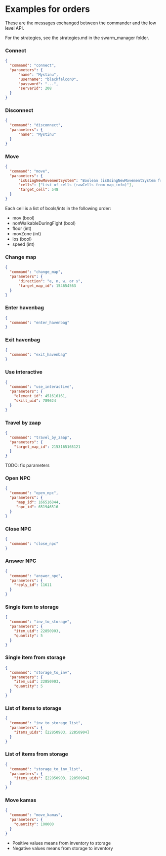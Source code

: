 # Examples for orders

These are the messages exchanged between the commander and the low level API.

For the strategies, see the strategies.md in the swarm_manager folder.

### Connect
```json
{
  "command": "connect",
  "parameters": {
      "name": "Mystinu", 
      "username": "blackfalcon0", 
      "password": "...", 
      "serverId": 208
  }
}
```

### Disconnect
```json
{
  "command": "disconnect",
  "parameters": {
      "name": "Mystinu"
  }
}
```

### Move
```json
{
  "command": "move",
  "parameters": {
      "isUsingNewMovementSystem": "Boolean (isUsingNewMovementSystem from map_info)",
      "cells": ["List of cells (rawCells from map_info)"],
      "target_cell": 548
  }
}
```
Each cell is a list of bools/ints in the following order: 
- mov (bool)
- nonWalkableDuringFight (bool)
- floor (int)
- movZone (int)
- los (bool)
- speed (int)

### Change map
```json
{
  "command": "change_map",
  "parameters": {
      "direction": "e, n, w, or s",
      "target_map_id": 154654563
  }
}
```

### Enter havenbag
````json
{
  "command": "enter_havenbag"
}
````

### Exit havenbag
````json
{
  "command": "exit_havenbag"
}
````

### Use interactive
````json
{
  "command": "use_interactive",
  "parameters": {
    "element_id": 451616161,
    "skill_uid": 789624
  }
}
````

### Travel by zaap
````json
{
  "command": "travel_by_zaap",
  "parameters": {
    "target_map_id": 2153165165121
  }
}
````
TODO: fix parameters

### Open NPC
````json
{
  "command": "open_npc",
  "parameters": {
     "map_id": 166516844,
     "npc_id": 651946516
  }
}
````

### Close NPC
````json
{
  "command": "close_npc"
}
````

### Answer NPC
````json
{
  "command": "answer_npc",
  "parameters": {
    "reply_id": 11611
  }
}
````

### Single item to storage
````json
{
  "command": "inv_to_storage",
  "parameters": {
    "item_uid": 22850903,
    "quantity": 5
  }
}
````

### Single item from storage
````json
{
  "command": "storage_to_inv",
  "parameters": {
    "item_uid": 22850903,
    "quantity": 5
  }
}
````

### List of items to storage
````json
{
  "command": "inv_to_storage_list",
  "parameters": {
    "items_uids": [22850903, 22850904]
  }
}
````

### List of items from storage
````json
{
  "command": "storage_to_inv_list",
  "parameters": {
    "items_uids": [22850903, 22850904]
  }
}
````

### Move kamas
````json
{
  "command": "move_kamas",
  "parameters": {
    "quantity": 100000
  }
}
````
- Positive values means from inventory to storage
- Negative values means from storage to inventory
